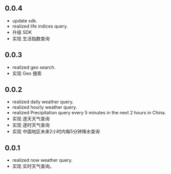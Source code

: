 ## 0.0.4

- update sdk.
- realized life indices query.
- 升级 SDK
- 实现 生活指数查询

## 0.0.3

- realized geo search.
- 实现 Geo 搜索

## 0.0.2

- realized daily weather query.
- realized hourly weather query.
- realized Precipitation query every 5 minutes in the next 2 hours in China.
- 实现 逐天天气查询
- 实现 逐时天气查询
- 实现 中国地区未来2小时内每5分钟降水查询

## 0.0.1

- realized now weather query.
- 实现 实时天气查询。
